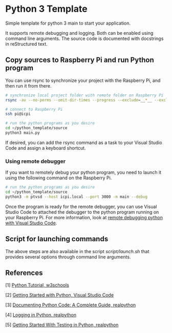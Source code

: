 # Python 3 Template

Simple template for python 3 main to start your application.

It supports remote debugging and logging. Both can be enabled using command line arguments. The source code is documented with docstrings in reStructured text.

## Copy sources to Raspberry Pi and run Python program

You can use rsync to synchronize your project with the Raspberry Pi, and then run it from there.

```bash
# synchronize local project folder with remote folder on Raspberry Pi
rsync -av --no-perms --omit-dir-times --progress --exclude=__*__ --exclude=.* ../python_template pi@icpi:~/

# connect to Raspberry Pi
ssh pi@icpi

# run the python programs as you desire
cd ~/python_template/source
python3 main.py
```

If desired, you can add the rsync command as a task to your Visual Studio Code and assign a keyboard shortcut.

### Using remote debugger

If you want to remotely debug your python program, you need to launch it using the following command on the Raspberry Pi.

```bash
# run the python programs as you desire
cd ~/python_template/source
python3 -m ptvsd --host icpi.local --port 3000 -m main --debug
```

Once the program is ready for the remote debugger, you can use Visual Studio Code to attached the debugger to the python program running on your Raspberry Pi. For more information, look at [remote debugging python with Visual Studio Code](https://code.visualstudio.com/docs/python/debugging#_remote-debugging).

## Script for launching commands

The above steps are also available in the script *script/launch.sh* that provides several options through command line arguments.

## References

[1] [Python Tutorial, w3schools](https://www.w3schools.com/python/)

[2] [Getting Started with Python, Visual Studio Code](https://code.visualstudio.com/docs/python/python-tutorial) 

[3] [Documenting Python Code: A Complete Guide, realpython](https://realpython.com/documenting-python-code/) 

[4] [Logging in Python, realpython](https://realpython.com/python-logging/) 

[5] [Getting Started With Testing in Python, realpython](https://realpython.com/python-testing/) 
